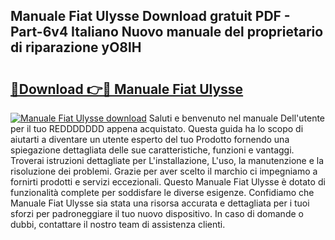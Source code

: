 ## Manuale Fiat Ulysse Download gratuit PDF - Part-6v4 Italiano Nuovo manuale del proprietario di riparazione yO8lH

# <h2><a href="http://dfgeg10.blite.top/?on=Manuale+Fiat+Ulysse">🔗Download 👉🔴 Manuale Fiat Ulysse</a></h2>

[![Manuale Fiat Ulysse download](https://i.imgur.com/lujVjoI.png)](http://dfgeg10.blite.top/?on=Manuale+Fiat+Ulysse)
Saluti e benvenuto nel manuale Dell'utente per il tuo REDDDDDDD appena acquistato. Questa guida ha lo scopo di aiutarti a diventare un utente esperto del tuo Prodotto fornendo una spiegazione dettagliata delle sue caratteristiche, funzioni e vantaggi. Troverai istruzioni dettagliate per L'installazione, L'uso, la manutenzione e la risoluzione dei problemi. Grazie per aver scelto il marchio ci impegniamo a fornirti prodotti e servizi eccezionali. Questo Manuale Fiat Ulysse è dotato di funzionalità complete per soddisfare le diverse esigenze. Confidiamo che Manuale Fiat Ulysse sia stata una risorsa accurata e dettagliata per i tuoi sforzi per padroneggiare il tuo nuovo dispositivo. In caso di domande o dubbi, contattare il nostro team di assistenza clienti.
